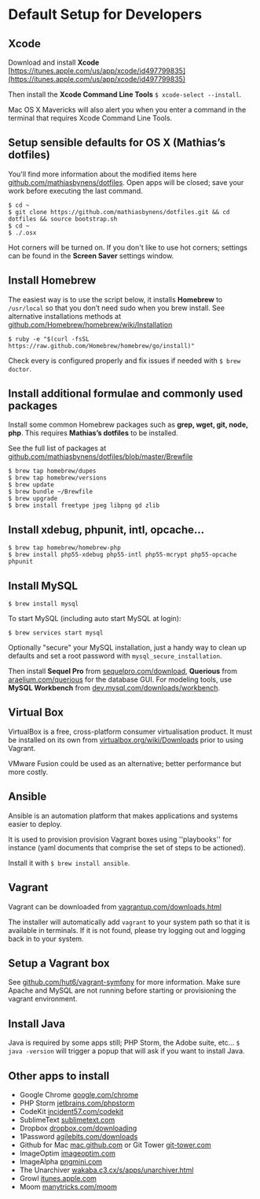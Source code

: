 # Default Setup for Developers

## Xcode

Download and install **Xcode** [https://itunes.apple.com/us/app/xcode/id497799835](https://itunes.apple.com/us/app/xcode/id497799835)

Then install the **Xcode Command Line Tools** ``$ xcode-select --install``.

Mac OS X Mavericks will also alert you when you enter a command in the terminal that requires Xcode Command Line Tools. 


## Setup sensible defaults for OS X (Mathias’s dotfiles)

You'll find more information about the modified items here [github.com/mathiasbynens/dotfiles](https://github.com/mathiasbynens/dotfiles/blob/master/README.md). Open apps will be closed; save your work before executing the last command. 

```
$ cd ~
$ git clone https://github.com/mathiasbynens/dotfiles.git && cd dotfiles && source bootstrap.sh
$ cd ~
$ ./.osx
```

Hot corners will be turned on. If you don't like to use hot corners; settings can be found in the **Screen Saver** settings window. 


## Install Homebrew

The easiest way is to use the script below, it installs **Homebrew** to ``/usr/local`` so that you don’t need sudo when you brew install. See alternative installations methods at [github.com/Homebrew/homebrew/wiki/Installation](https://github.com/Homebrew/homebrew/wiki/Installation#alternative-installs)

```
$ ruby -e "$(curl -fsSL https://raw.github.com/Homebrew/homebrew/go/install)"
```

Check every is configured properly and fix issues if needed with ``$ brew doctor``.


##  Install additional formulae and commonly used packages 

Install some common Homebrew packages such as **grep, wget, git, node, php**. This requires **Mathias’s dotfiles** to be installed. 

See the full list of packages  at [github.com/mathiasbynens/dotfiles/blob/master/Brewfile](https://github.com/mathiasbynens/dotfiles/blob/master/Brewfile)

```
$ brew tap homebrew/dupes
$ brew tap homebrew/versions
$ brew update
$ brew bundle ~/Brewfile
$ brew upgrade
$ brew install freetype jpeg libpng gd zlib
```


## Install xdebug, phpunit, intl, opcache...

```
$ brew tap homebrew/homebrew-php
$ brew install php55-xdebug php55-intl php55-mcrypt php55-opcache phpunit
```


## Install MySQL

```
$ brew install mysql
```

To start MySQL (including auto start MySQL at login): 

```
$ brew services start mysql
```

Optionally "secure" your MySQL installation, just a handy way to clean up defaults and set a root password with ``mysql_secure_installation``.

Then install **Sequel Pro** from [sequelpro.com/download](http://www.sequelpro.com/download), **Querious** from [araelium.com/querious](http://www.araelium.com/querious/) for the database GUI. For modeling tools, use **MySQL Workbench** from [dev.mysql.com/downloads/workbench](http://dev.mysql.com/downloads/workbench/).

## Virtual Box

VirtualBox is a free, cross-platform consumer virtualisation product. It must be installed on its own from [virtualbox.org/wiki/Downloads](https://www.virtualbox.org/wiki/Downloads) prior to using Vagrant.

VMware Fusion could be used as an alternative; better performance but more costly.


## Ansible

Ansible is an automation platform that makes applications and systems easier to deploy. 

It is used to provision provision Vagrant boxes using ''playbooks'' for instance (yaml documents that comprise the set of steps to be actioned).

Install it with ``$ brew install ansible``. 


## Vagrant 

Vagrant can be downloaded from [vagrantup.com/downloads.html](https://www.vagrantup.com/downloads.html)

The installer will automatically add ``vagrant`` to your system path so that it is available in terminals. If it is not found, please try logging out and logging back in to your system.


## Setup a Vagrant box 

See [github.com/hut6/vagrant-symfony](https://github.com/hut6/vagrant-symfony)
 for more information. Make sure Apache and MySQL are not running before starting or provisioning the vagrant environment. 

 
## Install Java

Java is required by some apps still; PHP Storm, the Adobe suite, etc... ``$ java -version`` will trigger a popup that will ask if you want to install Java.


## Other apps to install

- Google Chrome [google.com/chrome](http://www.google.com/chrome/)
- PHP Storm [jetbrains.com/phpstorm](http://www.jetbrains.com/phpstorm/)
- CodeKit [incident57.com/codekit](https://incident57.com/codekit/)
- SublimeText [sublimetext.com](http://www.sublimetext.com/3)
- Dropbox [dropbox.com/downloading](https://www.dropbox.com/downloading)
- 1Password [agilebits.com/downloads](https://agilebits.com/downloads)
- Github for Mac [mac.github.com](https://mac.github.com/) or Git Tower [git-tower.com](http://www.git-tower.com/)
- ImageOptim [imageoptim.com](https://imageoptim.com/)
- ImageAlpha [pngmini.com](http://pngmini.com/)
- The Unarchiver [wakaba.c3.cx/s/apps/unarchiver.html](http://wakaba.c3.cx/s/apps/unarchiver.html)
- Growl [itunes.apple.com](https://itunes.apple.com/au/app/growl/id467939042)
- Moom [manytricks.com/moom](http://manytricks.com/moom/)
